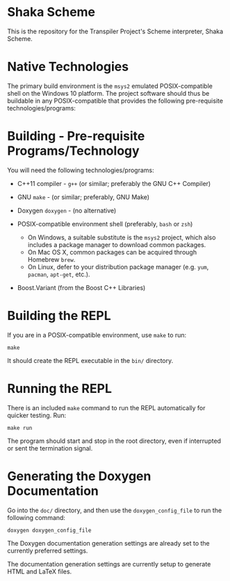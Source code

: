 # Shaka Scheme

This is the repository for the Transpiler Project's Scheme interpreter,
Shaka Scheme.

# Native Technologies

The primary build environment is the `msys2` emulated POSIX-compatible shell
on the Windows 10 platform. The project software should thus be buildable
in any POSIX-compatible that provides the following pre-requisite
technologies/programs:

# Building - Pre-requisite Programs/Technology

You will need the following technologies/programs:

- C++11 compiler - `g++` (or similar; preferably the GNU C++ Compiler)
- GNU `make` - (or similar; preferably, GNU Make)
- Doxygen `doxygen` - (no alternative)
- POSIX-compatible environment shell (preferably, `bash` or `zsh`)
    - On Windows, a suitable substitute is the `msys2` project, which also
      includes a package manager to download common packages.
    - On Mac OS X, common packages can be acquired through Homebrew `brew`.
    - On Linux, defer to your distribution package manager
      (e.g. `yum`, `pacman`, `apt-get`, etc.).

- Boost.Variant (from the Boost C++ Libraries)

# Building the REPL

If you are in a POSIX-compatible environment, use `make` to run:

    make

It should create the REPL executable in the `bin/` directory.

# Running the REPL

There is an included `make` command to run the REPL automatically for
quicker testing. Run:

    make run

The program should start and stop in the root directory, even if interrupted
or sent the termination signal.

# Generating the Doxygen Documentation

Go into the `doc/` directory, and then use the `doxygen_config_file` to run the
following command:

    doxygen doxygen_config_file

The Doxygen documentation generation settings are already set to the currently
preferred settings.

The documentation generation settings are currently setup to generate HTML and
LaTeX files.

